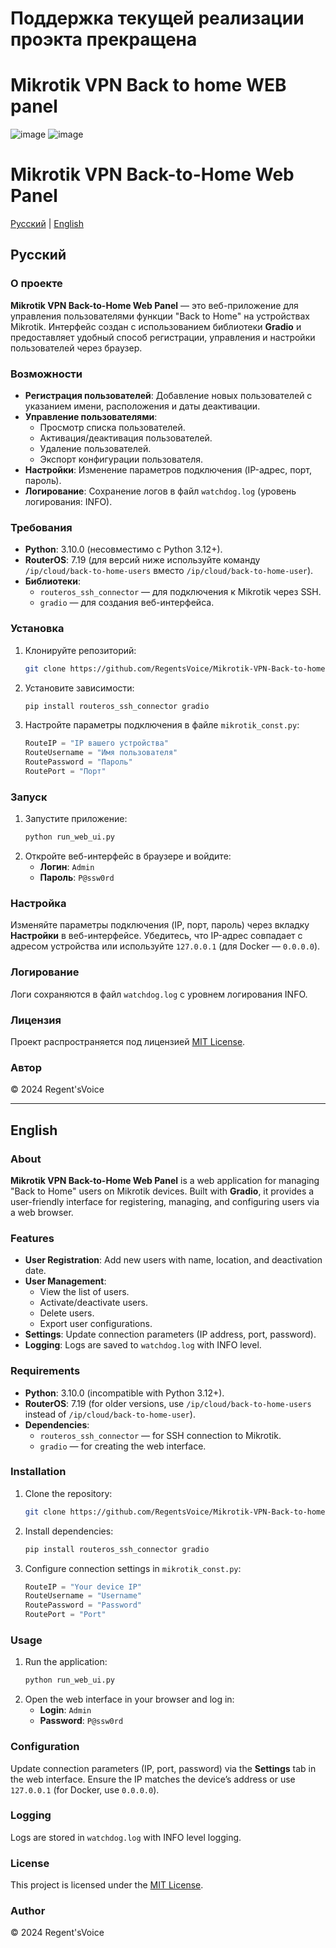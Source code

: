 # Поддержка текущей реализации проэкта прекращена

# Mikrotik VPN Back to home WEB panel

![image](https://github.com/user-attachments/assets/4d4ca552-affb-4439-b31d-5f50cf703380)
![image](https://github.com/user-attachments/assets/2483ea56-386e-402b-a683-494094c92a01)


# Mikrotik VPN Back-to-Home Web Panel

[Русский](#русский) | [English](#english)

## Русский

### О проекте

**Mikrotik VPN Back-to-Home Web Panel** — это веб-приложение для управления пользователями функции "Back to Home" на устройствах Mikrotik. Интерфейс создан с использованием библиотеки **Gradio** и предоставляет удобный способ регистрации, управления и настройки пользователей через браузер.

### Возможности

- **Регистрация пользователей**: Добавление новых пользователей с указанием имени, расположения и даты деактивации.
- **Управление пользователями**:
  - Просмотр списка пользователей.
  - Активация/деактивация пользователей.
  - Удаление пользователей.
  - Экспорт конфигурации пользователя.
- **Настройки**: Изменение параметров подключения (IP-адрес, порт, пароль).
- **Логирование**: Сохранение логов в файл `watchdog.log` (уровень логирования: INFO).

### Требования

- **Python**: 3.10.0 (несовместимо с Python 3.12+).
- **RouterOS**: 7.19 (для версий ниже используйте команду `/ip/cloud/back-to-home-users` вместо `/ip/cloud/back-to-home-user`).
- **Библиотеки**:
  - `routeros_ssh_connector` — для подключения к Mikrotik через SSH.
  - `gradio` — для создания веб-интерфейса.

### Установка

1. Клонируйте репозиторий:
   ```bash
   git clone https://github.com/RegentsVoice/Mikrotik-VPN-Back-to-home-WEB-panel.git
   ```
2. Установите зависимости:
   ```bash
   pip install routeros_ssh_connector gradio
   ```
3. Настройте параметры подключения в файле `mikrotik_const.py`:
   ```python
   RouteIP = "IP вашего устройства"
   RouteUsername = "Имя пользователя"
   RoutePassword = "Пароль"
   RoutePort = "Порт"
   ```

### Запуск

1. Запустите приложение:
   ```bash
   python run_web_ui.py
   ```
2. Откройте веб-интерфейс в браузере и войдите:
   - **Логин**: `Admin`
   - **Пароль**: `P@ssw0rd`

### Настройка

Изменяйте параметры подключения (IP, порт, пароль) через вкладку **Настройки** в веб-интерфейсе. Убедитесь, что IP-адрес совпадает с адресом устройства или используйте `127.0.0.1` (для Docker — `0.0.0.0`).

### Логирование

Логи сохраняются в файл `watchdog.log` с уровнем логирования INFO.

### Лицензия

Проект распространяется под лицензией [MIT License](LICENSE).

### Автор

© 2024 Regent'sVoice

---

## English

### About

**Mikrotik VPN Back-to-Home Web Panel** is a web application for managing "Back to Home" users on Mikrotik devices. Built with **Gradio**, it provides a user-friendly interface for registering, managing, and configuring users via a web browser.

### Features

- **User Registration**: Add new users with name, location, and deactivation date.
- **User Management**:
  - View the list of users.
  - Activate/deactivate users.
  - Delete users.
  - Export user configurations.
- **Settings**: Update connection parameters (IP address, port, password).
- **Logging**: Logs are saved to `watchdog.log` with INFO level.

### Requirements

- **Python**: 3.10.0 (incompatible with Python 3.12+).
- **RouterOS**: 7.19 (for older versions, use `/ip/cloud/back-to-home-users` instead of `/ip/cloud/back-to-home-user`).
- **Dependencies**:
  - `routeros_ssh_connector` — for SSH connection to Mikrotik.
  - `gradio` — for creating the web interface.

### Installation

1. Clone the repository:
   ```bash
   git clone https://github.com/RegentsVoice/Mikrotik-VPN-Back-to-home-WEB-panel.git
   ```
2. Install dependencies:
   ```bash
   pip install routeros_ssh_connector gradio
   ```
3. Configure connection settings in `mikrotik_const.py`:
   ```python
   RouteIP = "Your device IP"
   RouteUsername = "Username"
   RoutePassword = "Password"
   RoutePort = "Port"
   ```

### Usage

1. Run the application:
   ```bash
   python run_web_ui.py
   ```
2. Open the web interface in your browser and log in:
   - **Login**: `Admin`
   - **Password**: `P@ssw0rd`

### Configuration

Update connection parameters (IP, port, password) via the **Settings** tab in the web interface. Ensure the IP matches the device’s address or use `127.0.0.1` (for Docker, use `0.0.0.0`).

### Logging

Logs are stored in `watchdog.log` with INFO level logging.

### License

This project is licensed under the [MIT License](LICENSE).

### Author

© 2024 Regent'sVoice
